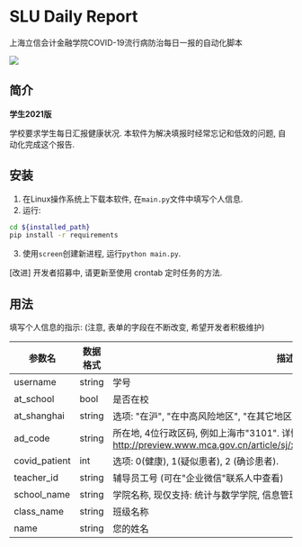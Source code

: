 # SLU Daily Report
 上海立信会计金融学院COVID-19流行病防治每日一报的自动化脚本

![](https://img.shields.io/badge/tests-2021.1.18%20%E2%9C%94-green)

## 简介

**学生2021版**

学校要求学生每日汇报健康状况. 本软件为解决填报时经常忘记和低效的问题, 自动化完成这个报告.

## 安装

1. 在Linux操作系统上下载本软件, 在`main.py`文件中填写个人信息.
2. 运行:
 ```bash
 cd ${installed_path}
 pip install -r requirements
 ```
3. 使用`screen`创建新进程, 运行`python main.py`.

[改进] 开发者招募中, 请更新至使用 crontab 定时任务的方法.

## 用法

填写个人信息的指示: (注意, 表单的字段在不断改变, 希望开发者积极维护)

| 参数名          | 数据格式   | 描述                                                         |
| --------------- | --------- | ------------------------------------------------------------ |
| username        | string    | 学号                                                         |
| at_school       | bool      | 是否在校                                                      |
| at_shanghai     | string    | 选项: "在沪", "在中高风险地区", "在其它地区"                    |
| ad_code         | string    | 所在地, 4位行政区码, 例如上海市"3101". 详情参见: http://preview.www.mca.gov.cn/article/sj/xzqh/2020/2020/202101041104.html |
| covid_patient   | int       | 选项: 0(健康), 1(疑似患者), 2 (确诊患者).                      |
| teacher_id      | string    | 辅导员工号 (可在"企业微信"联系人中查看)                         |
| school_name     | string    | 学院名称, 现仅支持: 统计与数学学院, 信息管理学院, 财税与公共管理学院 |
| class_name      | string    | 班级名称                                                      |
| name            | string    | 您的姓名                                                      |

